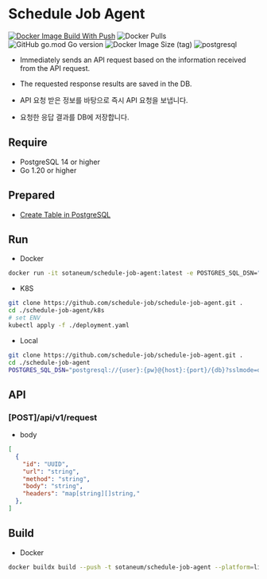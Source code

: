 # Schedule Job Agent

[![Docker Image Build With Push](https://github.com/schedule-job/schedule-job-agent/actions/workflows/docker-image-build-push.yml/badge.svg)](https://github.com/schedule-job/schedule-job-agent/actions/workflows/docker-image-build-push.yml) ![Docker Pulls](https://img.shields.io/docker/pulls/sotaneum/schedule-job-agent?logoColor=fff&logo=docker) ![GitHub go.mod Go version](https://img.shields.io/github/go-mod/go-version/schedule-job/schedule-job-agent?logo=go&logoColor=fff) ![Docker Image Size (tag)](https://img.shields.io/docker/image-size/sotaneum/schedule-job-agent/latest?logoColor=fff&logo=docker) ![postgresql](https://img.shields.io/badge/14_or_higher-blue?logo=postgresql&logoColor=fff&label=PostgreSQL
) 



- Immediately sends an API request based on the information received from the API request.
- The requested response results are saved in the DB.

- API 요청 받은 정보를 바탕으로 즉시 API 요청을 보냅니다.
- 요청한 응답 결과를 DB에 저장합니다.

## Require

- PostgreSQL 14 or higher
- Go 1.20 or higher

## Prepared

- [Create Table in PostgreSQL](./sql/agent.sql)

## Run

- Docker

```bash
docker run -it sotaneum/schedule-job-agent:latest -e POSTGRES_SQL_DSN="postgresql://{user}:{pw}@{host}:{port}/{db}?sslmode=disable&search_path={schema}" -e PORT=8080 -e TRUSTED_PROXIES="127.0.0.1,192.168.0.1"
```

- K8S

```bash
git clone https://github.com/schedule-job/schedule-job-agent.git .
cd ./schedule-job-agent/k8s
# set ENV
kubectl apply -f ./deployment.yaml
```

- Local

```bash
git clone https://github.com/schedule-job/schedule-job-agent.git .
cd ./schedule-job-agent
POSTGRES_SQL_DSN="postgresql://{user}:{pw}@{host}:{port}/{db}?sslmode=disable&search_path={schema}" TRUSTED_PROXIES="127.0.0.1,192.168.0.1" PORT=8080 GIN_MODE=release go run .
```

## API

### [POST]/api/v1/request

- body

```json
[
  {
    "id": "UUID",
    "url": "string",
    "method": "string",
    "body": "string",
    "headers": "map[string][]string,"
  },
]
```

## Build

- Docker

```bash
docker buildx build --push -t sotaneum/schedule-job-agent --platform=linux/amd64,linux/arm64 .
```

